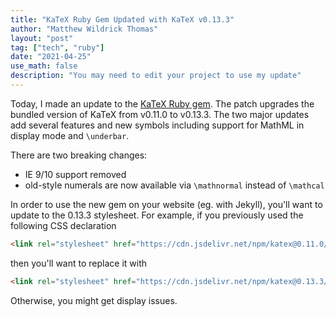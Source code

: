 ```yaml
---
title: "KaTeX Ruby Gem Updated with KaTeX v0.13.3"
author: "Matthew Wildrick Thomas"
layout: "post"
tag: ["tech", "ruby"]
date: "2021-04-25"
use_math: false
description: "You may need to edit your project to use my update"
---
```


Today, I made an update to the [KaTeX Ruby gem](https://rubygems.org/gems/katex/). The patch upgrades the bundled version of KaTeX from v0.11.0 to v0.13.3. The two major updates add several features and new symbols including support for MathML in display mode and `\underbar`.

There are two breaking changes:

* IE 9/10 support removed
* old-style numerals are now available via `\mathnormal` instead of `\mathcal`

In order to use the new gem on your website (eg. with Jekyll), you'll want to update to the 0.13.3 stylesheet. For example, if you previously used the following CSS declaration

~~~html
<link rel="stylesheet" href="https://cdn.jsdelivr.net/npm/katex@0.11.0/dist/katex.min.css" crossorigin="anonymous">
~~~

then you'll want to replace it with

~~~html
<link rel="stylesheet" href="https://cdn.jsdelivr.net/npm/katex@0.13.3/dist/katex.min.css" crossorigin="anonymous">
~~~

Otherwise, you might get display issues.
